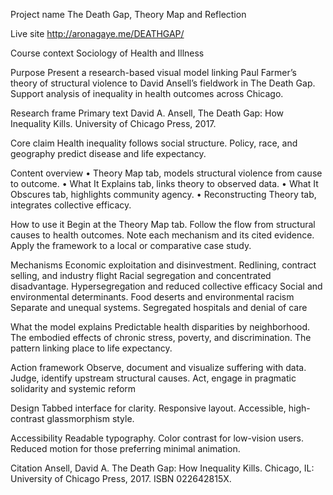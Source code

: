 Project name
The Death Gap, Theory Map and Reflection

Live site
http://aronagaye.me/DEATHGAP/

Course context
Sociology of Health and Illness

Purpose
Present a research-based visual model linking Paul Farmer’s theory of structural violence to David Ansell’s fieldwork in The Death Gap. Support analysis of inequality in health outcomes across Chicago.

Research frame
Primary text
David A. Ansell, The Death Gap: How Inequality Kills. University of Chicago Press, 2017.

Core claim
Health inequality follows social structure. Policy, race, and geography predict disease and life expectancy.

Content overview
• Theory Map tab, models structural violence from cause to outcome.
• What It Explains tab, links theory to observed data.
• What It Obscures tab, highlights community agency.
• Reconstructing Theory tab, integrates collective efficacy.

How to use it
Begin at the Theory Map tab.
Follow the flow from structural causes to health outcomes.
Note each mechanism and its cited evidence.
Apply the framework to a local or comparative case study.

Mechanisms
Economic exploitation and disinvestment. Redlining, contract selling, and industry flight 
Racial segregation and concentrated disadvantage. Hypersegregation and reduced collective efficacy
Social and environmental determinants. Food deserts and environmental racism 
Separate and unequal systems. Segregated hospitals and denial of care 

What the model explains
Predictable health disparities by neighborhood.
The embodied effects of chronic stress, poverty, and discrimination.
The pattern linking place to life expectancy.


Action framework
Observe, document and visualize suffering with data.
Judge, identify upstream structural causes.
Act, engage in pragmatic solidarity and systemic reform 


Design
Tabbed interface for clarity.
Responsive layout.
Accessible, high-contrast glassmorphism style.

Accessibility
Readable typography.
Color contrast for low-vision users.
Reduced motion for those preferring minimal animation.

Citation
Ansell, David A. The Death Gap: How Inequality Kills. Chicago, IL: University of Chicago Press, 2017. ISBN 022642815X.
